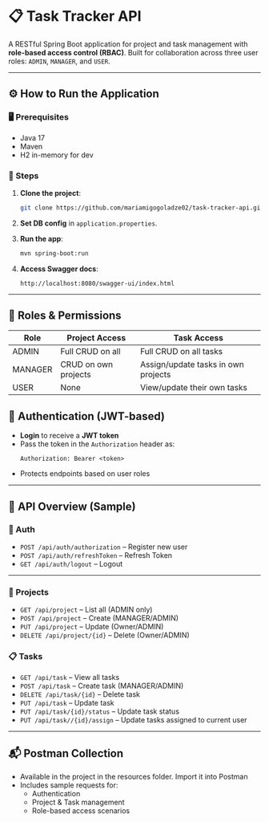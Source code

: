 # 📋 Task Tracker API

A RESTful Spring Boot application for project and task management with **role-based access control (RBAC)**. Built for collaboration across three user roles: `ADMIN`, `MANAGER`, and `USER`.

---
## ⚙️ How to Run the Application

### 🖥️ Prerequisites

- Java 17
- Maven
- H2 in-memory for dev

### 🏁 Steps

1. **Clone the project**:
   ```bash
   git clone https://github.com/mariamigogoladze02/task-tracker-api.git
   ```

2. **Set DB config** in `application.properties`.

3. **Run the app**:
   ```bash
   mvn spring-boot:run
   ```

4. **Access Swagger docs**:
   ```
   http://localhost:8080/swagger-ui/index.html
   ```

---

## 👥 Roles & Permissions

| Role    | Project Access           | Task Access                          |
|---------|--------------------------|--------------------------------------|
| ADMIN   | Full CRUD on all         | Full CRUD on all tasks               |
| MANAGER | CRUD on own projects     | Assign/update tasks in own projects |
| USER    | None                     | View/update their own tasks         |


## 🔐 Authentication (JWT-based)

- **Login** to receive a **JWT token**
- Pass the token in the `Authorization` header as:
  ```
  Authorization: Bearer <token>
  ```
- Protects endpoints based on user roles

---

## 📌 API Overview (Sample)

### 🔑 Auth

- `POST /api/auth/authorization` – Register new user
- `POST /api/auth/refreshToken` – Refresh Token
- `GET /api/auth/logout` – Logout
---

### 📁 Projects

- `GET /api/project` – List all (ADMIN only)
- `POST /api/project` – Create (MANAGER/ADMIN)
- `PUT /api/project` – Update (Owner/ADMIN)
- `DELETE /api/project/{id}` – Delete (Owner/ADMIN)

### 📋 Tasks

- `GET /api/task` – View all tasks
- `POST /api/task` – Create task (MANAGER/ADMIN)
- `DELETE /api/task/{id}` – Delete task
- `PUT /api/task` – Update task
- `PUT /api/task/{id}/status` – Update task status
- `PUT /api/task//{id}/assign` – Update tasks assigned to current user

---

## 📬 Postman Collection

- Available in the project in the resources folder. Import it into Postman
- Includes sample requests for:
    - Authentication
    - Project & Task management
    - Role-based access scenarios
